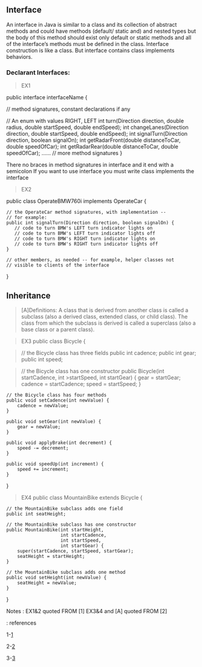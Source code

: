 ## Interface 

 An interface in Java is similar to a class and its collection of abstract methods and could have methods  (default/ static and)  and nested types but the body of this method should exist only default or static methods and all of the interface’s methods must be defined in the class.
Interface construction is like a class.  But interface contains class implements behaviors.





### Declarant Interfaces:
 > EX1

public interface interfaceName {


   // method signatures, constant declarations if any
   
   // An enum with values RIGHT, LEFT
   int turn(Direction direction,
            double radius,
            double startSpeed,
            double endSpeed);
   int changeLanes(Direction direction,
                   double startSpeed,
                   double endSpeed);
   int signalTurn(Direction direction,
                  boolean signalOn);
   int getRadarFront(double distanceToCar,
                     double speedOfCar);
   int getRadarRear(double distanceToCar,
                    double speedOfCar);
         ......
   // more method signatures
}

There no braces in method signatures in interface and it end with a semicolon
If you  want to use interface  you must write class implements the interface
 >EX2 

public class OperateBMW760i implements OperateCar {

    // the OperateCar method signatures, with implementation --
    // for example:
    public int signalTurn(Direction direction, boolean signalOn) {
       // code to turn BMW's LEFT turn indicator lights on
       // code to turn BMW's LEFT turn indicator lights off
       // code to turn BMW's RIGHT turn indicator lights on
       // code to turn BMW's RIGHT turn indicator lights off
    }

    // other members, as needed -- for example, helper classes not 
    // visible to clients of the interface
}


## Inheritance


>[A]Definitions: A class that is derived from another class is called a subclass (also a derived class, extended class, or child class). The class from which the subclass is derived is called a superclass (also a base class or a parent class).

>EX3
>public class Bicycle {
        
   > // the Bicycle class has three fields
   > public int cadence;
   > public int gear;
   > public int speed;
        
   > // the Bicycle class has one constructor
   > public Bicycle(int startCadence, int >startSpeed, int startGear) {
  >      gear = startGear;
  >      cadence = startCadence;
  >      speed = startSpeed;
  >  }
        
    // the Bicycle class has four methods
    public void setCadence(int newValue) {
        cadence = newValue;
    }
        
    public void setGear(int newValue) {
        gear = newValue;
    }
        
    public void applyBrake(int decrement) {
        speed -= decrement;
    }
        
    public void speedUp(int increment) {
        speed += increment;
    }
        
}

 >EX4
public class MountainBike extends Bicycle {
        
    // the MountainBike subclass adds one field
    public int seatHeight;

    // the MountainBike subclass has one constructor
    public MountainBike(int startHeight,
                        int startCadence,
                        int startSpeed,
                        int startGear) {
        super(startCadence, startSpeed, startGear);
        seatHeight = startHeight;
    }   
        
    // the MountainBike subclass adds one method
    public void setHeight(int newValue) {
        seatHeight = newValue;
    }   
}





Notes :
EX1&2 quoted FROM [1]
EX3&4 and [A] quoted FROM [2]

: references

1-[1](https://docs.oracle.com/javase/tutorial/java/IandI/createinterface.html)

2-[2](https://docs.oracle.com/javase/tutorial/java/IandI/subclasses.html)

3-[3](https://www.tutorialspoint.com/java/java_interfaces.htm)








